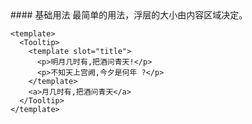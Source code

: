 <cn>
#### 基础用法
最简单的用法，浮层的大小由内容区域决定。
</cn>

```vue
<template>
  <Tooltip>
    <template slot="title">
      <p>明月几时有,把酒问青天!</p>
      <p>不知天上宫阙,今夕是何年 ?</p>
    </template>
    <a>月几时有,把酒问青天</a>
  </Tooltip>
</template>
```
